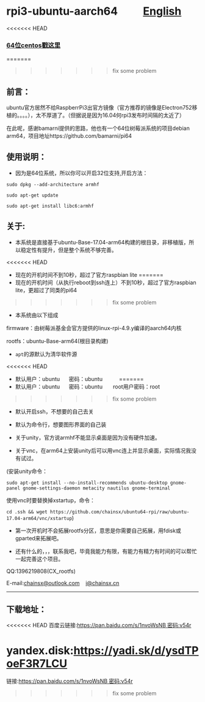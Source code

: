 # rpi3-ubuntu-aarch64          [English](https://github.com/chainsx/ubuntu64-rpi/blob/ubuntu-17.04-arm64/README-EN.md)
<<<<<<< HEAD
### [64位centos戳这里](https://github.com/chainsx/centos64-rpi)
=======

>>>>>>> fix some problem

## 前言：

ubuntu官方居然不给RaspberrPi3出官方镜像（官方推荐的镜像是Electron752移植的。。。。），太不厚道了。（但据说是因为16.04何rpi3发布时间隔的太近了）


在此呢，感谢bamarni提供的思路，他也有一个64位树莓派系统的项目debian arm64，项目地址https://github.com/bamarni/pi64

## 使用说明：

* 因为是64位系统，所以你可以开启32位支持,开启方法：

`sudo dpkg --add-architecture armhf`

`sudo apt-get update`

`sudo apt-get install libc6:armhf`

## 关于:

* 本系统是直接基于ubuntu-Base-17.04-arm64构建的根目录，非移植版，所以稳定性有提升，但是整个系统不够完善。

<<<<<<< HEAD
* 现在的开机时间不到10秒，超过了官方raspbian lite
=======
* 现在的开机时间（从执行reboot到ssh连上）不到10秒，超过了官方raspbian lite，更超过了同类的pi64
>>>>>>> fix some problem

* 本系统由以下组成

firmware：由树莓派基金会官方提供的linux-rpi-4.9.y编译的aarch64内核

rootfs：ubuntu-Base-arm64(根目录构建)

* `apt`的源默认为清华软件源

<<<<<<< HEAD
* 默认用户：ubuntu      密码：ubuntu          
=======
* 默认用户：ubuntu      密码：ubuntu       root用户密码：root      
>>>>>>> fix some problem

* 默认开启ssh，不想要的自己去关

* 默认为命令行，想要图形界面的自己装

* 关于unity，官方说armhf不能显示桌面是因为没有硬件加速。

* 关于vnc，在arm64上安装unity后可以用vnc连上并显示桌面，实际情况我没有试过。

(安装unity命令：

`sudo apt-get install --no-install-recommends ubuntu-desktop gnome-panel gnome-settings-daemon metacity nautilus gnome-terminal`

使用vnc时要替换掉xstartup，命令：

`cd .ssh && wget https://github.com/chainsx/ubuntu64-rpi/raw/ubuntu-17.04-arm64/vnc/xstartup`)

* 第一次开机时不会拓展rootfs分区，意思是你需要自己拓展，用fdisk或gparted来拓展吧。

* 还有什么的，，，联系我吧，毕竟我能力有限，有能力有精力有时间的可以帮忙一起完善这个项目。

QQ:1396219808(CX_rootfs)

E-mail:chainsx@outlook.com    i@chainsx.cn

**********************

## 下载地址：

<<<<<<< HEAD
百度云链接:https://pan.baidu.com/s/1nvoWsNB 密码:v54r

yandex.disk:https://yadi.sk/d/ysdTPoeF3R7LCU
=======
链接:https://pan.baidu.com/s/1nvoWsNB 密码:v54r
>>>>>>> fix some problem
